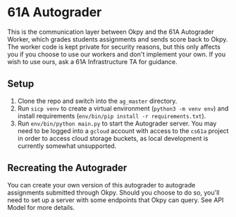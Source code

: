 # 61A Autograder

This is the communication layer between Okpy and the 61A Autograder Worker,
which grades students assignments and sends score back to Okpy. The worker code
is kept private for security reasons, but this only affects you if you choose
to use our workers and don't implement your own. If you wish to use ours, ask
a 61A Infrastructure TA for guidance.

## Setup

1. Clone the repo and switch into the `ag_master` directory.
2. Run `sicp venv` to create a virtual environment (`python3 -m venv env`) and
   install requirements (`env/bin/pip install -r requirements.txt`).
3. Run `env/bin/python main.py` to start the Autograder server. You may need to
   be logged into a `gcloud` account with access to the `cs61a` project in order
   to access cloud storage buckets, as local development is currently somewhat
   unsupported.

## Recreating the Autograder

You can create your own version of this autograder to autograde assignments
submitted through Okpy. Should you choose to do so, you'll need to set up a
server with some endpoints that Okpy can query. See API Model for more details.